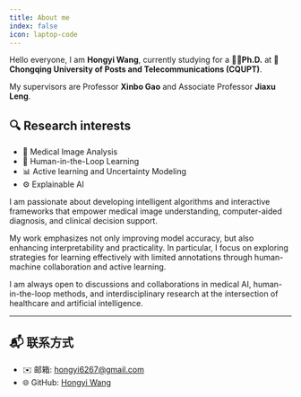 ```yaml
---
title: About me
index: false
icon: laptop-code
---
```


Hello everyone, I am **Hongyi Wang**, currently studying for a **👨‍🎓Ph.D.** at **🏫Chongqing University of Posts and Telecommunications (CQUPT)**. 

My supervisors are Professor **Xinbo Gao** and Associate Professor **Jiaxu Leng**.

## 🔍 Research interests
- 🧠 Medical Image Analysis
- 🤝 Human-in-the-Loop Learning
- 📊 Active learning and Uncertainty Modeling
- ⚙️ Explainable AI

I am passionate about developing intelligent algorithms and interactive frameworks that empower medical image understanding, computer-aided diagnosis, and clinical decision support.

My work emphasizes not only improving model accuracy, but also enhancing interpretability and practicality. In particular, I focus on exploring strategies for learning effectively with limited annotations through human-machine collaboration and active learning.

I am always open to discussions and collaborations in medical AI, human-in-the-loop methods, and interdisciplinary research at the intersection of healthcare and artificial intelligence.

---

## 📬 联系方式
- ✉️ 邮箱: [hongyi6267@gmail.com](mailto:hongyi6267@gmail.com)  
- 🌐 GitHub: [Hongyi Wang](https://github.com/wanghy1997)

